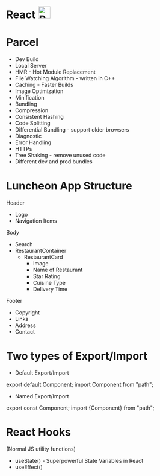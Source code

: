 # React <img src="https://raw.githubusercontent.com/react-icons/react-icons/master/react-icons.svg" width="32" alt="React Icons">


# Parcel 
- Dev Build
- Local Server
- HMR - Hot Module Replacement
- File Watching Algorithm - written in C++
- Caching - Faster Builds
- Image Optimization
- Minification
- Bundling
- Compression
- Consistent Hashing
- Code Splitting
- Differential Bundling - support older browsers
- Diagnostic
- Error Handling
- HTTPs
- Tree Shaking - remove unused code
- Different dev and prod bundles


# Luncheon App Structure

Header
 - Logo
 - Navigation Items

Body
 - Search
 - RestaurantContainer
   - RestaurantCard
     - Image
     - Name of Restaurant
     - Star Rating
     - Cuisine Type
     - Delivery Time

Footer
 - Copyright
 - Links
 - Address
 - Contact


# Two types of Export/Import

- Default Export/Import

export default Component;
import Component from "path";

- Named Export/Import

export const Component;
import {Component} from "path";


# React Hooks
(Normal JS utility functions)
- useState() - Superpowerful State Variables in React
- useEffect()
